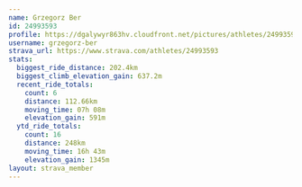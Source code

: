 ```yaml
---
name: Grzegorz Ber
id: 24993593
profile: https://dgalywyr863hv.cloudfront.net/pictures/athletes/24993593/7453165/11/large.jpg
username: grzegorz-ber
strava_url: https://www.strava.com/athletes/24993593
stats:
  biggest_ride_distance: 202.4km
  biggest_climb_elevation_gain: 637.2m
  recent_ride_totals:
    count: 6
    distance: 112.66km
    moving_time: 07h 08m
    elevation_gain: 591m
  ytd_ride_totals:
    count: 16
    distance: 248km
    moving_time: 16h 43m
    elevation_gain: 1345m
layout: strava_member
--- 
```

